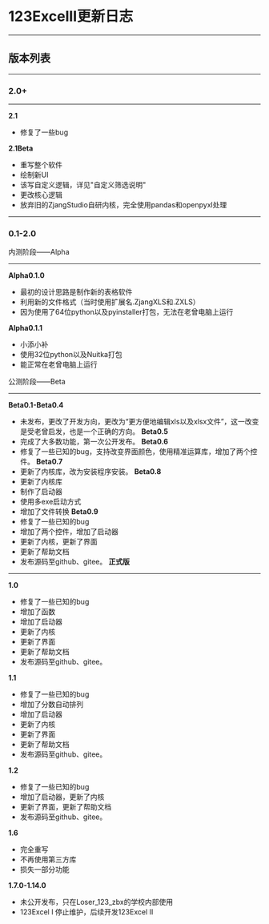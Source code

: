 # 123ExcelII更新日志
***

## 版本列表
***
### 2.0+
***
**2.1**
* 修复了一些bug


**2.1Beta**
- 重写整个软件
- 绘制新UI
- 该写自定义逻辑，详见"自定义筛选说明"
- 更改核心逻辑
- 放弃旧的ZjangStudio自研内核，完全使用pandas和openpyxl处理

***
### 0.1-2.0

内测阶段——Alpha 
***
**Alpha0.1.0** 
* 最初的设计思路是制作新的表格软件
* 利用新的文件格式（当时使用扩展名.ZjangXLS和.ZXLS）
* 因为使用了64位python以及pyinstaller打包，无法在老曾电脑上运行

**Alpha0.1.1**
* 小添小补
* 使用32位python以及Nuitka打包
* 能正常在老曾电脑上运行

公测阶段——Beta
***
**Beta0.1-Beta0.4** 
* 未发布，更改了开发方向，更改为“更方便地编辑xls以及xlsx文件”，这一改变是受老曾启发，也是一个正确的方向。
**Beta0.5**
* 完成了大多数功能，第一次公开发布。
**Beta0.6**
* 修复了一些已知的bug，支持改变界面颜色，使用精准运算库，增加了两个控件。
**Beta0.7**
* 更新了内核库，改为安装程序安装。
**Beta0.8**
* 更新了内核库
* 制作了启动器
* 使用多exe启动方式
* 增加了文件转换
**Beta0.9**
* 修复了一些已知的bug
* 增加了两个控件，增加了启动器
* 更新了内核，更新了界面
* 更新了帮助文档
* 发布源码至github、gitee。
**正式版**
***
**1.0**
* 修复了一些已知的bug
* 增加了函数
* 增加了启动器
* 更新了内核
* 更新了界面
* 更新了帮助文档
* 发布源码至github、gitee。

**1.1** 
* 修复了一些已知的bug
* 增加了分数自动排列
* 增加了启动器
* 更新了内核
* 更新了界面
* 更新了帮助文档
* 发布源码至github、gitee。

**1.2** 
* 修复了一些已知的bug
* 增加了启动器，更新了内核
* 更新了界面，更新了帮助文档
* 发布源码至github、gitee。

**1.6** 
* 完全重写
* 不再使用第三方库
* 损失一部分功能

**1.7.0-1.14.0**
* 未公开发布，只在Loser_123_zbx的学校内部使用
* 123Excel I 停止维护，后续开发123Excel II
